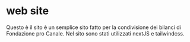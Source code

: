 # web site
Questo è il sito è un semplice sito fatto per la condivisione dei bilanci di Fondazione pro Canale.
Nel sito sono stati utilizzati nextJS e tailwindcss.